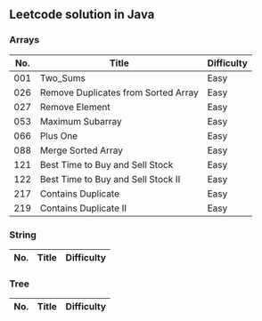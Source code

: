 ## Leetcode solution in Java  
### Arrays  
No.|Title|Difficulty  
---|-----|----------  
001|Two_Sums|Easy  
026|Remove Duplicates from Sorted Array|Easy  
027|Remove Element|Easy  
053|Maximum Subarray|Easy 
066|Plus One|Easy  
088|Merge Sorted Array|Easy  
121|Best Time to Buy and Sell Stock|Easy  
122|Best Time to Buy and Sell Stock II|Easy  
217|Contains Duplicate|Easy  
219|Contains Duplicate II|Easy  
### String  
No.|Title|Difficulty  
---|-----|----------  
### Tree  
No.|Title|Difficulty  
---|-----|----------  
